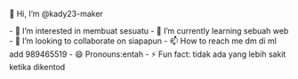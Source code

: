 <p>👋 Hi, I’m @kady23-maker<p>
- 👀 I’m interested in membuat sesuatu
- 🌱 I’m currently learning sebuah web
- 💞️ I’m looking to collaborate on siapapun
- 📫 How to reach me dm di ml add 989465519 
- 😄 Pronouns:entah
- ⚡ Fun fact: tidak ada yang lebih sakit ketika dikentod

<!---
kady23-maker/kady23-maker is a ✨ special ✨ repository because its `README.md` (this file) appears on your GitHub profile.
You can click the Preview link to take a look at your changes.
--->
